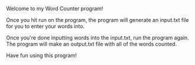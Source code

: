 Welcome to my Word Counter program!

Once you hit run on the program, the program will generate an input.txt file for you to enter your words into.

Once you're done inputting words into the input.txt, run the program again. The program will make an output.txt file with all of the words counted.

Have fun using this program!
